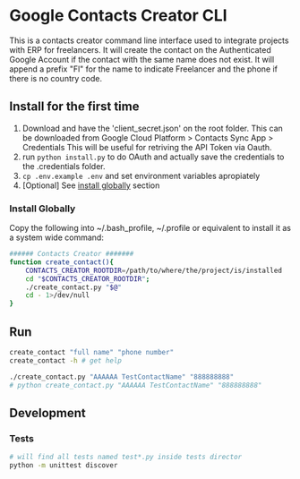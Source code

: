 # Google Contacts Creator CLI

This is a contacts creator command line interface used to integrate projects with ERP for freelancers.
It will create the contact on the Authenticated Google Account if the contact with the same name does not exist.
It will append a prefix "Fl" for the name to indicate Freelancer and the phone if there is no country code.

## Install for the first time

1. Download and have the 'client_secret.json' on the root folder. This can be downloaded from Google Cloud Platform > Contacts Sync App > Credentials
This will be useful for retriving the API Token via Oauth.
2. run `python install.py` to do OAuth and actually save the credentials to the .credentials folder.
3. `cp .env.example .env` and set environment variables apropiately
4. [Optional] See [install globally](#install-globally) section

### Install Globally

Copy the following into ~/.bash_profile, ~/.profile or equivalent to install it as a system wide command:

```bash
###### Contacts Creator #######
function create_contact(){
    CONTACTS_CREATOR_ROOTDIR=/path/to/where/the/project/is/installed
    cd "$CONTACTS_CREATOR_ROOTDIR";
    ./create_contact.py "$@"
    cd - 1>/dev/null
}
```

## Run

```bash
create_contact "full name" "phone number"
create_contact -h # get help
```

```bash
./create_contact.py "AAAAAA TestContactName" "888888888"
# python create_contact.py "AAAAAA TestContactName" "888888888"
```

## Development

### Tests

```bash
# will find all tests named test*.py inside tests director
python -m unittest discover
```
